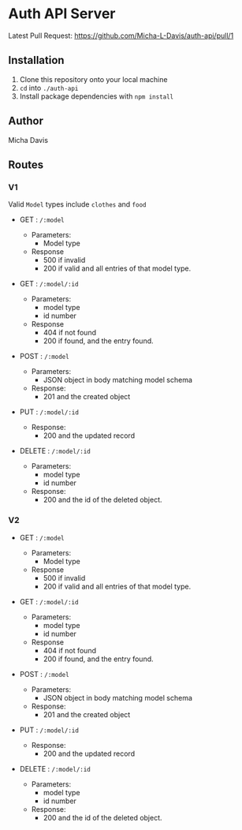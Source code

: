 # Auth API Server 

Latest Pull Request: https://github.com/Micha-L-Davis/auth-api/pull/1

## Installation

1. Clone this repository onto your local machine
2. `cd` into `./auth-api`
3. Install package dependencies with `npm install`

## Author

Micha Davis

## Routes

### V1
Valid `Model` types include `clothes` and `food`

* GET : `/:model`
    * Parameters: 
        * Model type
    * Response
        * 500 if invalid
        * 200 if valid and all entries of that model type.   

* GET : `/:model/:id`
    * Parameters: 
        * model type
        * id number
    * Response
        * 404 if not found
        * 200 if found, and the entry found.   

* POST : `/:model` 
    * Parameters:
        * JSON object in body matching model schema     
    * Response:
        * 201 and the created object

* PUT : `/:model/:id`
    * Response:
        * 200 and the updated record

* DELETE : `/:model/:id`
    * Parameters:
        * model type
        * id number 
    * Response:
        * 200 and the id of the deleted object.

### V2

* GET : `/:model`
    * Parameters: 
        * Model type
    * Response
        * 500 if invalid
        * 200 if valid and all entries of that model type.   

* GET : `/:model/:id`
    * Parameters: 
        * model type
        * id number
    * Response
        * 404 if not found
        * 200 if found, and the entry found.   

* POST : `/:model` 
    * Parameters:
        * JSON object in body matching model schema     
    * Response:
        * 201 and the created object

* PUT : `/:model/:id`
    * Response:
        * 200 and the updated record

* DELETE : `/:model/:id`
    * Parameters:
        * model type
        * id number 
    * Response:
        * 200 and the id of the deleted object.
